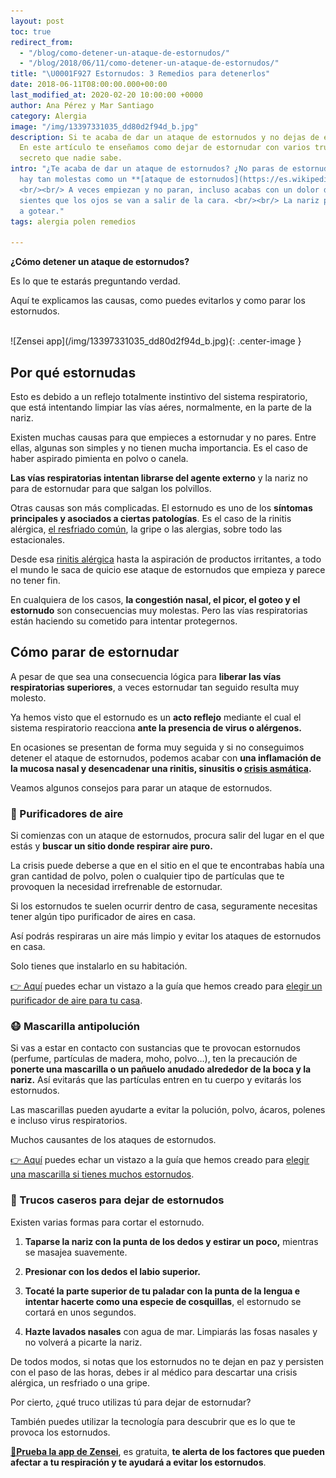 ```yaml
---
layout: post
toc: true
redirect_from: 
  - "/blog/como-detener-un-ataque-de-estornudos/"
  - "/blog/2018/06/11/como-detener-un-ataque-de-estornudos/"
title: "\U0001F927 Estornudos: 3 Remedios para detenerlos"
date: 2018-06-11T08:00:00.000+00:00
last_modified_at: 2020-02-20 10:00:00 +0000
author: Ana Pérez y Mar Santiago
category: Alergia
image: "/img/13397331035_dd80d2f94d_b.jpg"
description: Si te acaba de dar un ataque de estornudos y no dejas de estornudar.
  En este artículo te enseñamos como dejar de estornudar con varios trucos y uno super
  secreto que nadie sabe.
intro: "¿Te acaba de dar un ataque de estornudos? ¿No paras de estornudar? Pocas cosas
  hay tan molestas como un **[ataque de estornudos](https://es.wikipedia.org/wiki/Estornudo)**.
  <br/><br/> A veces empiezan y no paran, incluso acabas con un dolor de cabeza y
  sientes que los ojos se van a salir de la cara. <br/><br/> La nariz pica y empieza
  a gotear."
tags: alergia polen remedios

---
```

**¿Cómo detener un ataque de estornudos?**

Es lo que te estarás preguntando verdad.

Aquí te explicamos las causas, como puedes evitarlos y como parar los estornudos.

<br>
![Zensei app](/img/13397331035_dd80d2f94d_b.jpg){: .center-image }
<br>

## **Por qué estornudas**

Esto es debido a un reflejo totalmente instintivo del sistema respiratorio, que está intentando limpiar las vías aéres, normalmente, en la parte de la nariz.

Existen muchas causas para que empieces a estornudar y no pares. Entre ellas, algunas son simples y no tienen mucha importancia. Es el caso de haber aspirado pimienta en polvo o canela. 

**Las vías respiratorias intentan librarse del agente externo** y la nariz no para de estornudar para que salgan los polvillos.

Otras causas son más complicadas. El estornudo es uno de los **síntomas principales y asociados a ciertas patologías**. Es el caso de la rinitis alérgica, [el resfriado común](https://www.vicks.com/es-us/resfriado), la gripe o las alergias, sobre todo las estacionales.

Desde esa [rinitis alérgica](http://pacientes.seicap.es/es/rinitis-al%C3%A9rgica_23865) hasta la aspiración de productos irritantes, a todo el mundo le saca de quicio ese ataque de estornudos que empieza y parece no tener fin. 

En cualquiera de los casos, **la congestión nasal, el picor, el goteo y el estornudo** son consecuencias muy molestas. Pero las vías respiratorias están haciendo su cometido para intentar protegernos.

## **Cómo parar de estornudar**

A pesar de que sea una consecuencia lógica para **liberar las vías respiratorias superiores**, a veces estornudar tan seguido resulta muy molesto. 

Ya hemos visto que el estornudo es un **acto reflejo** mediante el cual el sistema respiratorio reacciona **ante la presencia de virus o alérgenos.**

En ocasiones se presentan de forma muy seguida y si no conseguimos detener el ataque de estornudos, podemos acabar con **una inflamación de la mucosa nasal y desencadenar una rinitis, sinusitis o [crisis asmática](https://zenseiapp.com/asma/como-prevenir-ataque-asma/).** 

Veamos algunos consejos para parar un ataque de estornudos.

### **🍃 Purificadores de aire**

Si comienzas con un ataque de estornudos, procura salir del lugar en el que estás y **buscar un sitio donde respirar aire puro.**

La crisis puede deberse a que en el sitio en el que te encontrabas había una gran cantidad de polvo, polen o cualquier tipo de partículas que te provoquen la necesidad irrefrenable de estornudar.

Si los estornudos te suelen ocurrir dentro de casa, seguramente necesitas tener algún tipo purificador de aires en casa.

Así podrás respiraras un aire más limpio y evitar los ataques de estornudos en casa.

Solo tienes que instalarlo en su habitación.

<div class="section-cta">
<a href="/alergia/mejores-purificadores-aire-asma-comprar/">👉 Aquí</a> puedes echar un vistazo a la guía que hemos creado para <a href="/alergia/mejores-purificadores-aire-asma-comprar/"><bold>elegir un purificador de aire para tu casa</bold></a>.
</div>

### **😷 Mascarilla antipolución**

Si vas a estar en contacto con sustancias que te provocan estornudos (perfume, partículas de madera, moho, polvo…), ten la precaución de **ponerte una mascarilla o un pañuelo anudado alrededor de la boca y la nariz.** Así evitarás que las partículas entren en tu cuerpo y evitarás los estornudos.

Las mascarillas pueden ayudarte a evitar la polución, polvo, ácaros, polenes e incluso virus respiratorios. 

Muchos causantes de los ataques de estornudos.

<div class="section-cta">
<a href="/alergia/mejor-mascarilla-asma-alergia-precio/">👉 Aquí</a> puedes echar un vistazo a la guía que hemos creado para <a href="/alergia/mejor-mascarilla-asma-alergia-precio/"><bold>elegir una mascarilla si tienes muchos estornudos</bold></a>.
</div>

### **👃 Trucos caseros para dejar de estornudos**

Existen varias formas para cortar el estornudo. 

1. **Taparse la nariz con la punta de los dedos y estirar un poco,** mientras se masajea suavemente. 

2. **Presionar con los dedos el labio superior.** 

3. **Tocaté la parte superior de tu paladar con la punta de la lengua e intentar hacerte como una especie de cosquillas**, el estornudo se cortará en unos segundos.

4. **Hazte lavados nasales** con agua de mar. Limpiarás las fosas nasales y no volverá a picarte la nariz.

De todos modos, si notas que los estornudos no te dejan en paz y persisten con el paso de las horas, debes ir al médico para descartar una crisis alérgica, un resfriado o una gripe. 

Por cierto, ¿qué truco utilizas tú para dejar de estornudar?

También puedes utilizar la tecnología para descubrir que es lo que te provoca los estornudos. 

**[📱Prueba la app de Zensei](https://zenseiapp.com)**, es gratuita, **te alerta de los factores que pueden afectar a tu respiración y te ayudará a evitar los estornudos**.